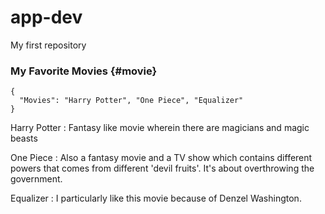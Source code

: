 # app-dev
My first repository
### My Favorite Movies {#movie}
```
{
  "Movies": "Harry Potter", "One Piece", "Equalizer"
}
```
Harry Potter
: Fantasy like movie wherein there are magicians and magic beasts

One Piece
: Also a fantasy movie and a TV show which contains different powers that comes from different 'devil fruits'. It's about overthrowing the government.

Equalizer
: I particularly like this movie because of Denzel Washington.
